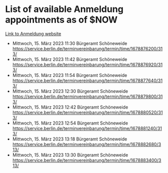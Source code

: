 # List of available Anmeldung appointments as of $NOW
[Link to Anmeldung website](https://service.berlin.de/terminvereinbarung/termin/tag.php?termin=1&anliegen[]=120686&dienstleisterlist=122210,122217,327316,122219,327312,122227,327314,122231,327346,122243,327348,122254,122252,329742,122260,329745,122262,329748,122271,327278,122273,327274,122277,327276,330436,122280,327294,122282,327290,122284,327292,122291,327270,122285,327266,122286,327264,122296,327268,150230,329760,122297,327286,122294,327284,122312,329763,122314,329775,122304,327330,122311,327334,122309,327332,317869,122281,327352,122279,329772,122283,122276,327324,122274,327326,122267,329766,122246,327318,122251,327320,122257,327322,122208,327298,122226,327300&herkunft=http%3A%2F%2Fservice.berlin.de%2Fdienstleistung%2F120686%2F)
- Mittwoch, 15. März 2023 11:30 Bürgeramt Schöneweide https://service.berlin.de/terminvereinbarung/termin/time/1678876200/313/
- Mittwoch, 15. März 2023 11:42 Bürgeramt Schöneweide https://service.berlin.de/terminvereinbarung/termin/time/1678876920/313/
- Mittwoch, 15. März 2023 11:54 Bürgeramt Schöneweide https://service.berlin.de/terminvereinbarung/termin/time/1678877640/313/
- Mittwoch, 15. März 2023 12:30 Bürgeramt Schöneweide https://service.berlin.de/terminvereinbarung/termin/time/1678879800/313/
- Mittwoch, 15. März 2023 12:42 Bürgeramt Schöneweide https://service.berlin.de/terminvereinbarung/termin/time/1678880520/313/
- Mittwoch, 15. März 2023 12:54 Bürgeramt Schöneweide https://service.berlin.de/terminvereinbarung/termin/time/1678881240/313/
- Mittwoch, 15. März 2023 13:18 Bürgeramt Schöneweide https://service.berlin.de/terminvereinbarung/termin/time/1678882680/313/
- Mittwoch, 15. März 2023 13:30 Bürgeramt Schöneweide https://service.berlin.de/terminvereinbarung/termin/time/1678883400/313/
